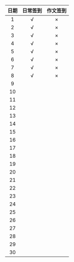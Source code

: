 | 日期 | 日常签到 | 作文签到 |
| :--: | :------: | :------: |
|  1   | √ | × |
|  2   | √ | × |
|  3   | √ | × |
|  4   | √ | × |
|  5   | √ | × |
|  6   | √ | × |
|  7   | √ | × |
|  8   | √ | × |
|  9   |         |         |
|  10  |         |         |
|  11  |         |         |
|  12  |         |         |
|  13  |         |         |
|  14  |         |         |
|  15  |         |         |
|  16  |         |         |
|  17  |         |         |
|  18  |         |         |
|  19  |         |         |
|  20  |         |         |
|  21  |         |         |
|  22  |         |         |
|  23  |         |         |
|  24  |         |         |
|  25  |         |         |
|  26  |         |         |
|  27  |         |         |
|  28  |         |         |
|  29  |         |         |
|  30  |         |         |